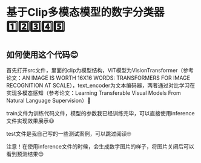 # 基于Clip多模态模型的数字分类器1️⃣2️⃣3️⃣4️⃣5️⃣

## 如何使用这个代码😊

首先打开src文件，里面的clip为模型结构，ViT模型为VisionTransformer（参考论文：AN IMAGE IS WORTH 16X16 WORDS:
TRANSFORMERS FOR IMAGE RECOGNITION AT SCALE），text_encoder为文本编码器，两者通过对比学习在实现多模态感知（参考论文：Learning Transferable Visual Models From Natural Language Supervision）📖

train文件为训练代码文件，模型的参数我已经训练完毕，可以直接使用inference文件实现效果展示😃

test文件是我自己写的一些测试案例，可以跳过阅读🤓

注意！在使用inference文件的时候，会生成数字图片的样子，将图片关闭后可以看到预测结果😊



